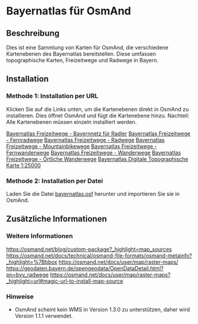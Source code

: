 # Bayernatlas für OsmAnd

## Beschreibung

Dies ist eine Sammlung von Karten für OsmAnd, die verschiedene Kartenebenen des Bayernatlas bereitstellen. Diese umfassen topographische Karten, Freizeitwege und Radwege in Bayern.

## Installation

### Methode 1: Installation per URL

Klicken Sie auf die Links unten, um die Kartenebenen direkt in OsmAnd zu installieren. Dies öffnet OsmAnd und fügt die Kartenebene hinzu.
Nachteil: Alle Kartenebenen müssen einzeln installiert werden.

<a href="http://osmand.net/add-tile-source?name=Bayernatlas Freizeitwege - Bayernnetz für Radler&min_zoom=5&max_zoom=20&url_template=https%3A%2F%2Fgeoservices.bayern.de%2Fod%2Fwms%2Fatkis%2Fv1%2Ffreizeitwege%3FSERVICE%3DWMS%26VERSION%3D1.1.1%26REQUEST%3DGetMap%26BBOX%3D%7Bbbox%7D%26SRS%3DEPSG%3A4326%26WIDTH%3D512%26HEIGHT%3D512%26LAYERS%3Dby_fzw_bfr%26FORMAT%3Dimage%2Fpng%26TRANSPARENT%3DTRUE">Bayernatlas Freizeitwege - Bayernnetz für Radler</a>
<a href="http://osmand.net/add-tile-source?name=Bayernatlas Freizeitwege - Fernradwege&min_zoom=5&max_zoom=20&url_template=https%3A%2F%2Fgeoservices.bayern.de%2Fod%2Fwms%2Fatkis%2Fv1%2Ffreizeitwege%3FSERVICE%3DWMS%26VERSION%3D1.1.1%26REQUEST%3DGetMap%26BBOX%3D%7Bbbox%7D%26SRS%3DEPSG%3A4326%26WIDTH%3D512%26HEIGHT%3D512%26LAYERS%3Dby_fzw_fernradwege%26FORMAT%3Dimage%2Fpng%26TRANSPARENT%3DTRUE">Bayernatlas Freizeitwege - Fernradwege</a>
<a href="http://osmand.net/add-tile-source?name=Bayernatlas Freizeitwege - Alle Radwege&min_zoom=5&max_zoom=20&url_template=https%3A%2F%2Fgeoservices.bayern.de%2Fod%2Fwms%2Fatkis%2Fv1%2Ffreizeitwege%3FSERVICE%3DWMS%26VERSION%3D1.1.1%26REQUEST%3DGetMap%26BBOX%3D%7Bbbox%7D%26SRS%3DEPSG%3A4326%26WIDTH%3D512%26HEIGHT%3D512%26LAYERS%3Dby_fzw_radwege%26FORMAT%3Dimage%2Fpng%26TRANSPARENT%3DTRUE">Bayernatlas Freizeitwege - Radwege</a>
<a href="http://osmand.net/add-tile-source?name=Bayernatlas Freizeitwege - Mountainbikewege&min_zoom=5&max_zoom=20&url_template=https%3A%2F%2Fgeoservices.bayern.de%2Fod%2Fwms%2Fatkis%2Fv1%2Ffreizeitwege%3FSERVICE%3DWMS%26VERSION%3D1.1.1%26REQUEST%3DGetMap%26BBOX%3D%7Bbbox%7D%26SRS%3DEPSG%3A4326%26WIDTH%3D512%26HEIGHT%3D512%26LAYERS%3Dby_fzw_mountainbikewege%26FORMAT%3Dimage%2Fpng%26TRANSPARENT%3DTRUE">Bayernatlas Freizeitwege - Mountainbikewege</a>
<a href="http://osmand.net/add-tile-source?name=Bayernatlas Freizeitwege - Fernwanderwege&min_zoom=5&max_zoom=20&url_template=https%3A%2F%2Fgeoservices.bayern.de%2Fod%2Fwms%2Fatkis%2Fv1%2Ffreizeitwege%3FSERVICE%3DWMS%26VERSION%3D1.1.1%26REQUEST%3DGetMap%26BBOX%3D%7Bbbox%7D%26SRS%3DEPSG%3A4326%26WIDTH%3D512%26HEIGHT%3D512%26LAYERS%3Dby_fzw_fernwanderwege%26FORMAT%3Dimage%2Fpng%26TRANSPARENT%3DTRUE">Bayernatlas Freizeitwege - Fernwanderwege</a>
<a href="http://osmand.net/add-tile-source?name=Bayernatlas Freizeitwege - Wanderwege&min_zoom=5&max_zoom=20&url_template=https%3A%2F%2Fgeoservices.bayern.de%2Fod%2Fwms%2Fatkis%2Fv1%2Ffreizeitwege%3FSERVICE%3DWMS%26VERSION%3D1.1.1%26REQUEST%3DGetMap%26BBOX%3D%7Bbbox%7D%26SRS%3DEPSG%3A4326%26WIDTH%3D512%26HEIGHT%3D512%26LAYERS%3Dby_fzw_wanderwege%26FORMAT%3Dimage%2Fpng%26TRANSPARENT%3DTRUE">Bayernatlas Freizeitwege - Wanderwege</a>
<a href="http://osmand.net/add-tile-source?name=Bayernatlas Freizeitwege - Örtliche Wanderwege&min_zoom=5&max_zoom=20&url_template=https%3A%2F%2Fgeoservices.bayern.de%2Fod%2Fwms%2Fatkis%2Fv1%2Ffreizeitwege%3FSERVICE%3DWMS%26VERSION%3D1.1.1%26REQUEST%3DGetMap%26BBOX%3D%7Bbbox%7D%26SRS%3DEPSG%3A4326%26WIDTH%3D512%26HEIGHT%3D512%26LAYERS%3Dby_fzw_oertliche_wanderwege%26FORMAT%3Dimage%2Fpng%26TRANSPARENT%3DTRUE">Bayernatlas Freizeitwege - Örtliche Wanderwege</a>
<a href="http://osmand.net/add-tile-source?name=Bayernatlas Digitale Topographische Karte 1:25000&min_zoom=5&max_zoom=20&url_template=https%3A%2F%2Fgeoservices.bayern.de%2Fod%2Fwms%2Fdtk%2Fv1%2Fdtk25%3FSERVICE%3DWMS%26VERSION%3D1.1.1%26REQUEST%3DGetMap%26BBOX%3D%7Bbbox%7D%26SRS%3DEPSG%3A4326%26WIDTH%3D512%26HEIGHT%3D512%26LAYERS%3Dby_dtk25%26FORMAT%3Dimage%2Fpng%26TRANSPARENT%3DTRUE">Bayernatlas Digitale Topographische Karte 1:25000</a>

### Methode 2: Installation per Datei

Laden Sie die Datei [bayernatlas.osf](/bayernatlas/bayernatlas.osf) herunter und importieren Sie sie in OsmAnd.

## Zusätzliche Informationen

### Weitere Informationen

https://osmand.net/blog/custom-package?_highlight=map_sources
https://osmand.net/docs/technical/osmand-file-formats/osmand-metainfo?_highlight=%7Bbbox
https://osmand.net/docs/user/map/raster-maps/
https://geodaten.bayern.de/opengeodata/OpenDataDetail.html?pn=bvv_radwege
https://osmand.net/docs/user/map/raster-maps?_highlight=url#magic-url-to-install-map-source

### Hinweise

-   OsmAnd scheint kein WMS in Version 1.3.0 zu unterstützen, daher wird Version 1.1.1 verwendet.
